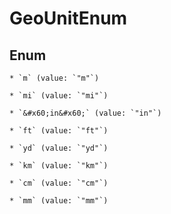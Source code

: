 
# GeoUnitEnum

## Enum


    * `m` (value: `"m"`)

    * `mi` (value: `"mi"`)

    * `&#x60;in&#x60;` (value: `"in"`)

    * `ft` (value: `"ft"`)

    * `yd` (value: `"yd"`)

    * `km` (value: `"km"`)

    * `cm` (value: `"cm"`)

    * `mm` (value: `"mm"`)



